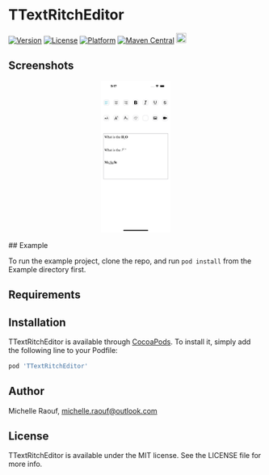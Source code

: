 # TTextRitchEditor

[![Version](https://img.shields.io/cocoapods/v/TTextRitchEditor.svg?style=flat)](https://cocoapods.org/pods/TTextRitchEditor)
[![License](https://img.shields.io/cocoapods/l/TTextRitchEditor.svg?style=flat)](https://cocoapods.org/pods/TTextRitchEditor)
[![Platform](https://img.shields.io/cocoapods/p/TTextRitchEditor.svg?style=flat)](https://cocoapods.org/pods/TTextRitchEditor)
[![Maven Central](https://img.shields.io/maven-central/v/io.github.the-best-is-best/composequill)](https://central.sonatype.com/artifact/io.github.the-best-is-best/composequill) 
[<img src="https://github.githubassets.com/images/modules/logos_page/GitHub-Mark.png" width="20" height="20">](https://github.com/the-best-is-best/ComposeQuill)



## Screenshots
<p align="center">
<img  src="https://raw.githubusercontent.com/the-best-is-best/TTextRitchEditor/main/github_assets/1.png" height=300 />
</p>
## Example

To run the example project, clone the repo, and run `pod install` from the Example directory first.

## Requirements

## Installation

TTextRitchEditor is available through [CocoaPods](https://cocoapods.org). To install
it, simply add the following line to your Podfile:

```ruby
pod 'TTextRitchEditor'
```

## Author

Michelle Raouf, michelle.raouf@outlook.com

## License

TTextRitchEditor is available under the MIT license. See the LICENSE file for more info.
